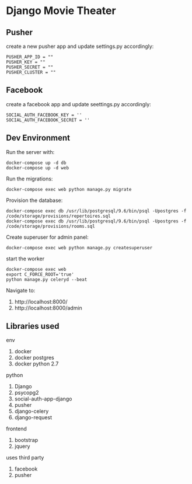 # Django Movie Theater

## Pusher
create a new pusher app and update settings.py accordingly:
```
PUSHER_APP_ID = ""
PUSHER_KEY = ""
PUSHER_SECRET = ""
PUSHER_CLUSTER = ""
```

## Facebook
create a facebook app and update seettings.py accordingly:
```
SOCIAL_AUTH_FACEBOOK_KEY = ''
SOCIAL_AUTH_FACEBOOK_SECRET = ''
```

## Dev Environment
Run the server with:
```
docker-compose up -d db
docker-compose up -d web
```

Run the migrations:

```
docker-compose exec web python manage.py migrate
```

Provision the database:
```
docker-compose exec db /usr/lib/postgresql/9.6/bin/psql -Upostgres -f /code/storage/provisions/repertoires.sql
docker-compose exec db /usr/lib/postgresql/9.6/bin/psql -Upostgres -f /code/storage/provisions/rooms.sql
```

Create superuser for admin panel:

```
docker-compose exec web python manage.py createsuperuser
```


start the worker

```
docker-compose exec web
export C_FORCE_ROOT='true'
python manage.py celeryd --beat
```

Navigate to:

 1. http://localhost:8000/
 1. http://localhost:8000/admin


## Libraries used
env

1. docker
1. docker postgres
1. docker python 2.7

python

1. Django
1. psycopg2
1. social-auth-app-django
1. pusher
1. django-celery
1. django-request

frontend

1. bootstrap
1. jquery

uses third party

1. facebook
1. pusher